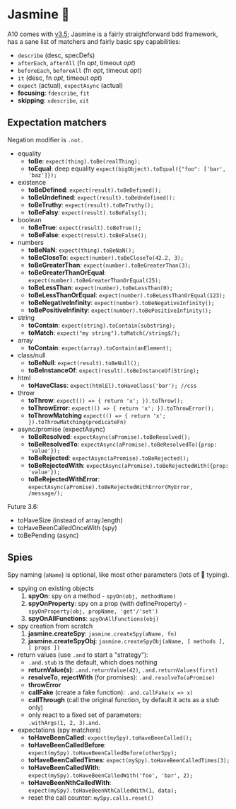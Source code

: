 # Jasmine :white_flower:

A10 comes with [v3.5](https://jasmine.github.io/api/3.5/global);
Jasmine is a fairly straightforward bdd framework, has a sane list of
matchers and fairly basic spy capabilities:

- `describe` (desc, specDefs)
- `afterEach`, `afterAll` (fn _opt_, timeout _opt_)
- `beforeEach`, `beforeAll` (fn _opt_, timeout _opt_)
- `it` (desc, fn _opt_, timeout _opt_)
- `expect` (actual), `expectAsync` (actual)
- **focusing**: `fdescribe`, `fit`
- **skipping**: `xdescribe`, `xit`

## Expectation matchers

Negation modifier is `.not.`

- equality
  - **toBe**: `expect(thing).toBe(realThing);`
  - **toEqual**: deep equality `expect(bigObject).toEqual({"foo": ['bar', 'baz']});`
- existence
  - **toBeDefined**: `expect(result).toBeDefined();`
  - **toBeUndefined**: `expect(result).toBeUndefined():`
  - **toBeTruthy**: `expect(result).toBeTruthy();`
  - **toBeFalsy**: `expect(result).toBeFalsy();`
- boolean
  - **toBeTrue**: `expect(result).toBeTrue();`
  - **toBeFalse**: `expect(result).toBeFalse();`
- numbers
  - **toBeNaN**: `expect(thing).toBeNaN();`
  - **toBeCloseTo**: `expect(number).toBeCloseTo(42.2, 3);`
  - **toBeGreaterThan**: `expect(number).toBeGreaterThan(3);`
  - **toBeGreaterThanOrEqual**: `expect(number).toBeGreaterThanOrEqual(25);`
  - **toBeLessThan**: `expect(number).toBeLessThan(0);`
  - **toBeLessThanOrEqual**: `expect(number).toBeLessThanOrEqual(123);`
  - **toBeNegativeInfinity**: `expect(number).toBeNegativeInfinity();`
  - **toBePositiveInfinity**: `expect(number).toBePositiveInfinity();`
- string
  - **toContain**: `expect(string).toContain(substring);`
  - **toMatch**: `expect("my string").toMatch(/string$/);`
- array
  - **toContain**: `expect(array).toContain(anElement);`
- class/null
  - **toBeNull**: `expect(result).toBeNull();`
  - **toBeInstanceOf**: `expect(result).toBeInstanceOf(String);`
- html
  - **toHaveClass**: `expect(htmlEl).toHaveClass('bar'); //css`
- throw
  - **toThrow**: `expect(() => { return 'x'; }).toThrow();`
  - **toThrowError**: `expect(() => { return 'x'; }).toThrowError();`
  - **toThrowMatching** `expect(() => { return 'x'; }).toThrowMatching(predicateFn)`
- async/promise (expectAsync)
  - **toBeResolved**: `expectAsync(aPromise).toBeResolved();`
  - **toBeResolvedTo**: `expectAsync(aPromise).toBeResolvedTo({prop: 'value'});`
  - **toBeRejected**: `expectAsync(aPromise).toBeRejected();`
  - **toBeRejectedWith**: `expectAsync(aPromise).toBeRejectedWith({prop: 'value'});`
  - **toBeRejectedWithError**: `expectAsync(aPromise).toBeRejectedWithError(MyError, /message/);`

Future 3.6:

- toHaveSize (instead of array.length)
- toHaveBeenCalledOnceWith (spy)
- toBePending (async)

## Spies

Spy naming (`aName`) is optional, like most other parameters (lots of :duck: typing).

- spying on existing objects
  1. **spyOn**: spy on a method - `spyOn(obj, methodName)`
  2. **spyOnProperty**: spy on a prop (with defineProperty) - `spyOnProperty(obj, propName, 'get'/'set')` 
  3. **spyOnAllFunctions**: `spyOnAllFunctions(obj)`
- spy creation from scratch
  1. **jasmine.createSpy**: `jasmine.createSpy(aName, fn)`
  2. **jasmine.createSpyObj**: `jasmine.createSpyObj(aName, [ methods ], [ props ])`
- return values (use `.and` to start a "strategy"):
  - `.and.stub` is the default, which does nothing
  - **returnValue(s)**: `.and.returnValue(42)`, `.and.returnValues(first)`
  - **resolveTo**, **rejectWith** (for promises): `.and.resolveTo(aPromise)`
  - **throwError**
  - **callFake** (create a fake function): `.and.callFake(x => x)`
  - **callThrough** (call the original function, by default it acts as a _stub_ only)
  - only react to a fixed set of parameters:  
    `.withArgs(1, 2, 3).and.`
- expectations (spy matchers)
  - **toHaveBeenCalled**: `expect(mySpy).toHaveBeenCalled();`
  - **toHaveBeenCalledBefore**: `expect(mySpy).toHaveBeenCalledBefore(otherSpy);`
  - **toHaveBeenCalledTimes**: `expect(mySpy).toHaveBeenCalledTimes(3);`
  - **toHaveBeenCalledWith**: `expect(mySpy).toHaveBeenCalledWith('foo', 'bar', 2);`
  - **toHaveBeenNthCalledWith**: `expect(mySpy).toHaveBeenNthCalledWith(1, data);`
  - reset the call counter: `mySpy.calls.reset()`
